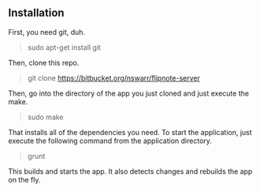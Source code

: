 Installation
------------
First, you need git, duh.

> sudo apt-get install git

Then, clone this repo.

> git clone https://bitbucket.org/nswarr/flipnote-server

Then, go into the directory of the app you just cloned and just execute the make.

> sudo make

That installs all of the dependencies you need.  To start the application, just execute the following command from the application directory.

> grunt

This builds and starts the app.  It also detects changes and rebuilds the app on the fly.